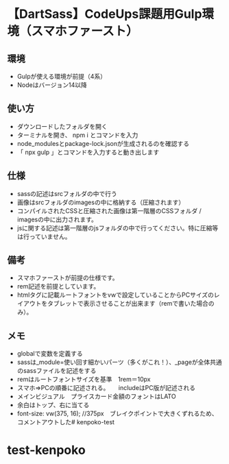 # 【DartSass】CodeUps課題用Gulp環境（スマホファースト）

## 環境
- Gulpが使える環境が前提（4系）
- Nodeはバージョン14以降

## 使い方
- ダウンロードしたフォルダを開く
- ターミナルを開き、 npm i とコマンドを入力
- node_modulesとpackage-lock.jsonが生成されるのを確認する
- 「 npx gulp 」とコマンドを入力すると動き出します

## 仕様
- sassの記述はsrcフォルダの中で行う
- 画像はsrcフォルダのimagesの中に格納する（圧縮されます）
- コンパイルされたCSSと圧縮された画像は第一階層のCSSフォルダ / imagesの中に出力されます。
- jsに関する記述は第一階層のjsフォルダの中で行ってください。特に圧縮等は行っていません。

## 備考
- スマホファーストが前提の仕様です。
- rem記述を前提としています。
- htmlタグに記載ルートフォントをvwで設定していることからPCサイズのレイアウトをタブレットで表示させることが出来ます（remで書いた場合のみ）。

## メモ
- globalで変数を定義する
- sassは_module=使い回す細かいパーツ（多くがこれ！）、_pageが全体共通のsassファイルを記述をする
- remはルートフォントサイズを基準　1rem＝10px
- スマホ⇒PCの順番に記述される。
　 includeはPC版が記述される
- メインビジュアル　プライスカード金額のフォントはLATO
- 余白はトップ、右に当てる
- font-size: vw(375, 16); //375px　ブレイクポイントで大きくずれるため、コメントアウトした# kenpoko-test
# test-kenpoko
